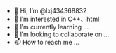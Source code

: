 - 👋 Hi, I’m @lxj434368832
- 👀 I’m interested in C++、html
- 🌱 I’m currently learning ...
- 💞️ I’m looking to collaborate on ...
- 📫 How to reach me ...

<!---
lxj434368832/lxj434368832 is a ✨ special ✨ repository because its `README.md` (this file) appears on your GitHub profile.
You can click the Preview link to take a look at your changes.
--->
